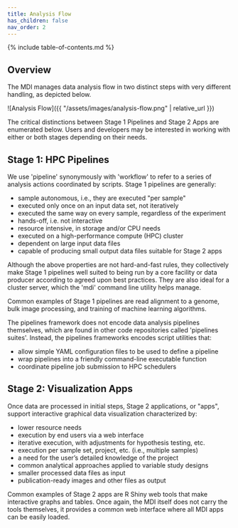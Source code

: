 ```yaml
---
title: Analysis Flow
has_children: false
nav_order: 2
---
```


{% include table-of-contents.md %}

## Overview

The MDI manages data analysis flow in two distinct steps with 
very different handling, as depicted below. 

![Analysis Flow]({{ "/assets/images/analysis-flow.png" | relative_url }})

The critical distinctions between Stage 1 Pipelines and Stage 2
Apps are enumerated below. Users and developers may be interested in 
working with either or both stages depending on their needs.

## Stage 1: HPC Pipelines

We use 'pipeline' synonymously with 'workflow' to refer to a series of analysis 
actions coordinated by scripts. Stage 1 pipelines are generally:

- sample autonomous, i.e., they are executed "per sample"
- executed only once on an input data set, not iteratively
- executed the same way on every sample, regardless of the experiment
- hands-off, i.e. not interactive
- resource intensive, in storage and/or CPU needs
- executed on a high-performance compute (HPC) cluster
- dependent on large input data files
- capable of producing small output data files suitable for Stage 2 apps

Although the above properties are not hard-and-fast rules, they collectively make Stage 1 pipelines well suited to being run by a core facility or data producer according to agreed upon best practices. They are also ideal for a cluster server, which the 'mdi' command line utility helps manage.

Common examples of Stage 1 pipelines are read alignment to a genome, bulk image processing, and training of machine learning algorithms.

The pipelines framework does not encode data analysis pipelines themselves, which are found in other code repositories called 'pipelines suites'. Instead, the pipelines frameworks encodes script utilities that:

- allow simple YAML configuration files to be used to define a pipeline
- wrap pipelines into a friendly command-line executable function
- coordinate pipeline job submission to HPC schedulers

## Stage 2: Visualization Apps

Once data are processed in initial steps, Stage 2 applications, or "apps",
support interactive graphical data visualization characterized by:

- lower resource needs
- execution by end users via a web interface
- iterative execution, with adjustments for hypothesis testing, etc.
- execution per sample set, project, etc. (i.e., multiple samples)
- a need for the user’s detailed knowledge of the project
- common analytical approaches applied to variable study designs
- smaller processed data files as input
- publication-ready images and other files as output

Common examples of Stage 2 apps are R Shiny web tools that make
interactive graphs and tables. Once again, the MDI itself does not
carry the tools themselves, it provides a common web interface
where all MDI apps can be easily loaded. 
